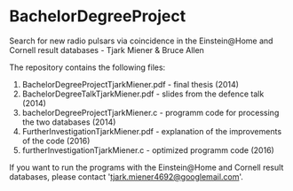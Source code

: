 # BachelorDegreeProject

Search for new radio pulsars via coincidence in the Einstein@Home and Cornell result databases - Tjark Miener & Bruce Allen

The repository contains the following files:
1) BachelorDegreeProjectTjarkMiener.pdf - final thesis (2014)
2) BachelorDegreeTalkTjarkMiener.pdf - slides from the defence talk (2014)
3) bachelorDegreeProjectTjarkMiener.c - programm code for processing the two databases (2014)
4) FurtherInvestigationTjarkMiener.pdf - explanation of the improvements of the code (2016)
5) furtherInvestigationTjarkMiener.c - optimized programm code (2016)

If you want to run the programs with the Einstein@Home and Cornell result databases, please contact 'tjark.miener4692@googlemail.com'.
